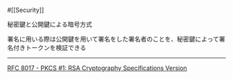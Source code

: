 #[[Security]]

秘密鍵と公開鍵による暗号方式

署名に用いる際は公開鍵を用いて署名をした署名者のことを、秘密鍵によって署名付きトークンを検証できる

---

[RFC 8017 - PKCS #1: RSA Cryptography Specifications Version](https://tex2e.github.io/rfc-translater/html/rfc8017)